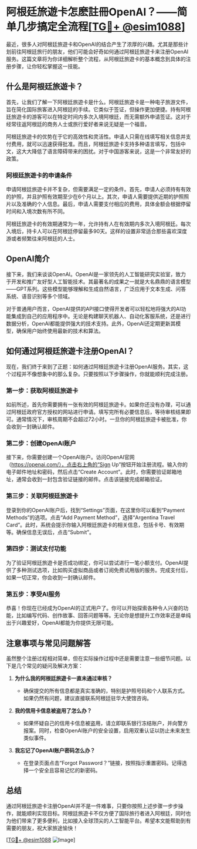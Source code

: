 # 阿根廷旅遊卡怎麽註冊OpenAI？——简单几步搞定全流程[[TG💪+ @esim1088](https://t.me/s/esim1088)]

最近，很多人对阿根廷旅遊卡和OpenAI的结合产生了浓厚的兴趣。尤其是那些计划前往阿根廷旅行的朋友，他们可能会好奇如何通过阿根廷旅遊卡来注册OpenAI服务。这篇文章将为你详细解析整个流程，从阿根廷旅遊卡的基本概念到具体的注册步骤，让你轻松掌握这一技能。

## 什么是阿根廷旅遊卡？

首先，让我们了解一下阿根廷旅遊卡是什么。阿根廷旅遊卡是一种电子旅游文件，旨在简化国际旅客进入阿根廷的手续。它类似于签证，但操作更加便捷。持有阿根廷旅遊卡的游客可以在特定时间内多次入境阿根廷，而无需额外申请签证。这对于经常往返阿根廷的商务人士或旅行爱好者来说无疑是一个福音。

阿根廷旅遊卡的优势在于它的高效性和灵活性。申请人只需在线填写相关信息并支付费用，就可以迅速获得批准。而且，阿根廷旅遊卡支持多种语言填写，包括中文，这大大降低了语言障碍带来的困扰。对于中国游客来说，这是一个非常友好的政策。

### 阿根廷旅遊卡的申请条件

申请阿根廷旅遊卡并不复杂，但需要满足一定的条件。首先，申请人必须持有有效的护照，并且护照有效期至少在6个月以上。其次，申请人需要提供近期的护照照片以及准确的个人信息。最后，申请人需要支付相应的费用，具体金额会根据停留时间和入境次数有所不同。

阿根廷旅遊卡的有效期通常为一年，允许持有人在有效期内多次入境阿根廷。每次入境后，持卡人可以在阿根廷停留最多90天。这样的设置非常适合那些喜欢深度游或者频繁往来阿根廷的人士。

## OpenAI简介

接下来，我们来谈谈OpenAI。OpenAI是一家领先的人工智能研究实验室，致力于开发和推广友好型人工智能技术。其最著名的成果之一就是大名鼎鼎的语言模型——GPT系列。这些模型能够理解和生成自然语言，广泛应用于文本生成、问答系统、语音识别等多个领域。

对于普通用户而言，OpenAI提供的API接口使得开发者可以轻松地将强大的AI功能集成到自己的应用程序中。无论是构建聊天机器人、自动化客服系统，还是进行数据分析，OpenAI都能提供强大的技术支持。此外，OpenAI还定期更新其模型，确保用户始终使用最新的技术和算法。

## 如何通过阿根廷旅遊卡注册OpenAI？

现在，我们终于来到了正题：如何通过阿根廷旅遊卡注册OpenAI服务。其实，这个过程并不像想象中的那么复杂。只要按照以下步骤操作，你就能顺利完成注册。

### 第一步：获取阿根廷旅遊卡

如前所述，首先你需要拥有一张有效的阿根廷旅遊卡。如果你还没有办理，可以通过阿根廷政府官方授权的网站进行申请。填写完所有必要信息后，等待审核结果即可。通常情况下，审核周期不会超过72小时。一旦你的阿根廷旅遊卡被批准，你会收到一封确认邮件。

### 第二步：创建OpenAI账户

接下来，你需要创建一个OpenAI账户。访问OpenAI官网（https://openai.com/），点击右上角的“Sign Up”按钮开始注册流程。输入你的电子邮件地址和密码，然后点击“Create Account”。此时，你需要验证邮箱地址，通常会收到一封包含验证链接的邮件。点击该链接完成邮箱验证。

### 第三步：关联阿根廷旅遊卡

登录到你的OpenAI账户后，找到“Settings”页面，在这里你可以看到“Payment Methods”的选项。点击“Add Payment Method”，选择“Argentina Travel Card”。此时，系统会提示你输入阿根廷旅遊卡的相关信息，包括卡号、有效期等。确保信息无误后，点击“Submit”。

### 第四步：测试支付功能

为了验证阿根廷旅遊卡是否成功绑定，你可以尝试进行一笔小额支付。OpenAI提供了多种测试选项，比如购买虚拟商品或者订阅免费试用版的服务。完成支付后，如果一切正常，你会收到一封确认邮件。

### 第五步：享受AI服务

恭喜！你现在已经成为OpenAI的正式用户了。你可以开始探索各种令人兴奋的功能，比如编写代码、创作故事、回答问题等等。无论你是想提升工作效率还是单纯出于兴趣爱好，OpenAI都能为你提供无限可能。

## 注意事项与常见问题解答

虽然整个注册过程相对简单，但在实际操作过程中还是需要注意一些细节问题。以下是几个常见的疑问及解决方案：

1. **为什么我的阿根廷旅遊卡一直未通过审核？**
   - 确保提交的所有信息都是真实准确的，特别是护照号码和个人联系方式。如果仍然有问题，建议直接联系阿根廷驻华大使馆咨询。

2. **我的信用卡信息被盗用了怎么办？**
   - 如果怀疑自己的信用卡信息被盗用，请立即联系银行冻结账户，并向警方报案。同时，检查OpenAI账户的安全设置，启用双重认证以防止未来发生类似事件。

3. **我忘记了OpenAI账户密码怎么办？**
   - 在登录页面点击“Forgot Password？”链接，按照指示重置密码。记得选择一个安全且容易记忆的新密码。

## 总结

通过阿根廷旅遊卡注册OpenAI并不是一件难事，只要你按照上述步骤一步步操作，就能顺利实现目标。阿根廷旅遊卡不仅方便了国际旅行者进入阿根廷，同时也为他们带来了更多便利，比如接入全球顶尖的人工智能平台。希望本文能帮助到有需要的朋友，祝大家旅途愉快！

[[TG💪+ @esim1088](https://t.me/s/esim1088) ![Image](https://i.postimg.cc/4NQfJmqS/Snipaste-2025-05-13-00-14-12.png)]